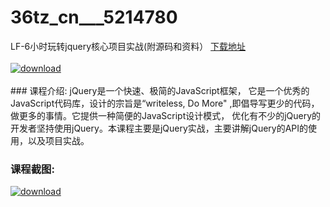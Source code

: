 # 36tz_cn___5214780
LF-6小时玩转jquery核心项目实战(附源码和资料）
[下载地址](http://www.36tz.cn/article/5214780 "下载地址")
<br/></br>[![download](http://36tz.cn/muke_img/2020_08_1-22-300x191.png "下载地址")](http://www.36tz.cn/article/5214780 "下载地址")
<br/></br>### 课程介绍:
jQuery是一个快速、极简的JavaScript框架， 它是一个优秀的JavaScript代码库，设计的宗旨是“writeless, Do More" ,即倡导写更少的代码，做更多的事情。它提供一种简便的JavaScript设计模式， 优化有不少的jQuery的开发者坚持使用jQuery。本课程主要是jQuery实战，主要讲解jQuery的API的使用，以及项目实战。

### 课程截图:
[![download](http://36tz.cn/muke_img/2020_08_2-22.png "下载地址")](http://www.36tz.cn/article/5214780 "下载地址")
